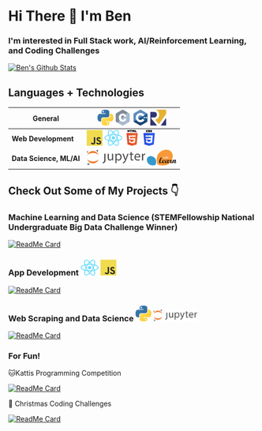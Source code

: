 # Hi There 👋 I'm Ben
### I'm interested in Full Stack work, AI/Reinforcement Learning, and Coding Challenges


[![Ben's Github Stats](https://github-readme-stats.vercel.app/api?username=xiaoyu-ben-wang&show_icons=true&count_private=true)](https://github.com/anuraghazra/github-readme-stats)

## Languages + Technologies
| **General**             | ![Python](assets/python.png) ![C](assets/c.png) ![C++](assets/cpp.png)  <img alt="RISC-V" src="assets/riscv.png" height=32> |
| ----------------------- | ------------------------------------------------------------------------------------------------------------------------------------------------------------ |
| **Web Development**     | ![JavaScript](assets/javascript.png) <img alt="ReactJS, React Native" src="assets/react.svg" height=32> ![HTML5](assets/html5.png) ![CSS3](assets/css3.png)                                               |
| **Data Science, ML/AI** | <img alt="Jupyter" src="assets/jupyter.svg" height=32> <img alt="SciKit" src="assets/scikit.png" height=32>                                                                                                       |

## Check Out Some of My Projects 👇

### Machine Learning and Data Science (STEMFellowship National Undergraduate Big Data Challenge Winner)
[![ReadMe Card](https://github-readme-stats.vercel.app/api/pin/?username=xiaoyu-ben-wang&repo=DeepReli)](https://github.com/Xiaoyu-Ben-Wang/DeepReli)

### App Development <img alt="React Native" src="assets/react.svg" height=32> ![JavaScript](assets/javascript.png)
[![ReadMe Card](https://github-readme-stats.vercel.app/api/pin/?username=zeyu-li&repo=kitchen-dash)](https://github.com/zeyu-li/kitchen-dash)


### Web Scraping and Data Science ![Python](assets/python.png) <img alt="Jupyter" src="assets/jupyter.svg" height=24>
[![ReadMe Card](https://github-readme-stats.vercel.app/api/pin/?username=xiaoyu-ben-wang&repo=covid-ahs-project)](https://github.com/Xiaoyu-Ben-Wang/covid-ahs-project)


### For Fun!
🐱Kattis Programming Competition
<br>

[![ReadMe Card](https://github-readme-stats.vercel.app/api/pin/?username=xiaoyu-ben-wang&repo=kattis)](https://github.com/Xiaoyu-Ben-Wang/kattis)



🎄 Christmas Coding Challenges
<br>

[![ReadMe Card](https://github-readme-stats.vercel.app/api/pin/?username=xiaoyu-ben-wang&repo=advent-of-code)](https://github.com/Xiaoyu-Ben-Wang/advent-of-code)

